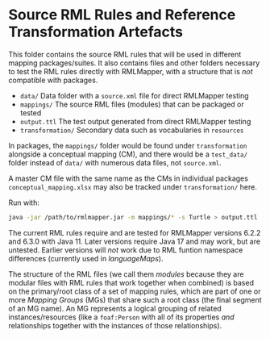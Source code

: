 # Source RML Rules and Reference Transformation Artefacts

This folder contains the source RML rules that will be used in different
mapping packages/suites. It also contains files and other folders necessary to
test the RML rules directly with RMLMapper, with a structure that is _not_
compatible with packages.

- `data/` Data folder with a `source.xml` file for direct RMLMapper testing
- `mappings/` The source RML files (modules) that can be packaged or tested
- `output.ttl` The test output generated from direct RMLMapper testing
- `transformation/` Secondary data such as vocabularies in `resources`

In packages, the `mappings/` folder would be found under `transformation`
alongside a conceptual mapping (CM), and there would be a `test_data/` folder
instead of `data/` with numerous data files, not `source.xml`.

A master CM file with the same name as the CMs in individual packages
`conceptual_mapping.xlsx` may also be tracked under `transformation/` here.

Run with:

```sh
java -jar /path/to/rmlmapper.jar -m mappings/* -s Turtle > output.ttl
```

The current RML rules require and are tested for RMLMapper versions 6.2.2 and
6.3.0 with Java 11. Later versions require Java 17 and may work, but are
untested. Earlier versions will _not_ work due to RML funtion namespace
differences (currently used in _languageMaps_).

The structure of the RML files (we call them _modules_ because they are modular
files with RML rules that work together when combined) is based on the
primary/root class of a set of mapping rules, which are part of one or more
_Mapping Groups_ (MGs) that share such a root class (the final segment of an MG
name). An MG represents a logical grouping of related instances/resources (like
a `foaf:Person` with all of its properties _and_ relationships together with
the instances of those relationships).
